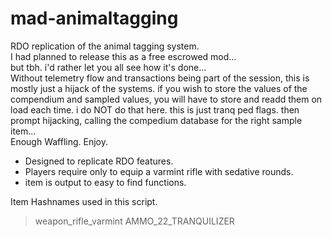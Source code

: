 # mad-animaltagging
RDO replication of the animal tagging system.  
I had planned to release this as a free escrowed mod...  
but tbh. i'd rather let you all see how it's done...  
Without telemetry flow and transactions being part of the session, this is mostly just a hijack of the systems. if you wish to store the values of the compendium and sampled values, you will have to store and readd them on load each time. i do NOT do that here. this is just tranq ped flags. then prompt hijacking, calling the compedium database for the right sample item...  
Enough Waffling. Enjoy.
  
- Designed to replicate RDO features.
- Players require only to equip a varmint rifle with sedative rounds.
- item is output to easy to find functions.  
  
Item Hashnames used in this script.  
> weapon_rifle_varmint
> AMMO_22_TRANQUILIZER
